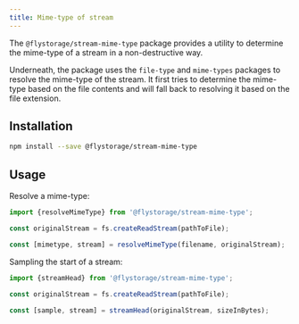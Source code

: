 ```yaml
---
title: Mime-type of stream
---
```


The `@flystorage/stream-mime-type` package provides a utility to determine the mime-type of
a stream in a non-destructive way.

Underneath, the package uses the `file-type` and `mime-types` packages to resolve the mime-type
of the stream. It first tries to determine the mime-type based on the file contents and will fall
back to resolving it based on the file extension.

## Installation

```bash
npm install --save @flystorage/stream-mime-type
```

## Usage

Resolve a mime-type:

```typescript
import {resolveMimeType} from '@flystorage/stream-mime-type';

const originalStream = fs.createReadStream(pathToFile);

const [mimetype, stream] = resolveMimeType(filename, originalStream);
```

Sampling the start of a stream:

```typescript
import {streamHead} from '@flystorage/stream-mime-type';

const originalStream = fs.createReadStream(pathToFile);

const [sample, stream] = streamHead(originalStream, sizeInBytes);
```